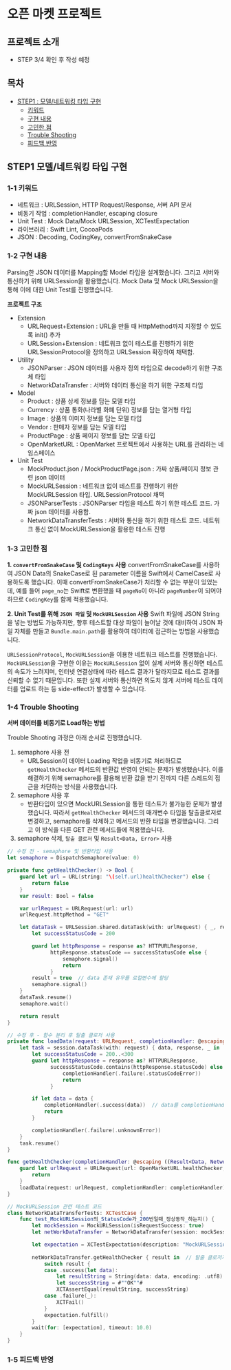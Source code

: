 # 오픈 마켓 프로젝트
## 프로젝트 소개
- STEP 3/4 확인 후 작성 예정

## 목차
- [STEP1 : 모델/네트워킹 타입 구현](##STEP1-모델/네트워킹-타입-구현)
    + [키워드](#1-1-키워드)
    + [구현 내용](#1-2-구현-내용)
    + [고민한 점](#1-3-고민한-점)
    + [Trouble Shooting](#1-4-Trouble-Shooting)
    + [피드백 반영](#1-5-피드백-반영)

## STEP1 모델/네트워킹 타입 구현
### 1-1 키워드
* 네트워크 : URLSession, HTTP Request/Response, 서버 API 문서
* 비동기 작업 : completionHandler, escaping closure
* Unit Test : Mock Data/Mock URLSession, XCTestExpectation
* 라이브러리 : Swift Lint, CocoaPods
* JSON : Decoding, CodingKey, convertFromSnakeCase

### 1-2 구현 내용
Parsing한 JSON 데이터를 Mapping할 Model 타입을 설계했습니다. 그리고 서버와 통신하기 위해 URLSession을 활용했습니다. Mock Data 및 Mock URLSession을 통해 이에 대한 Unit Test를 진행했습니다.

**프로젝트 구조**
- Extension
    - URLRequest+Extension : URL을 만들 때 HttpMethod까지 지정할 수 있도록 init() 추가
    - URLSession+Extension : 네트워크 없이 테스트를 진행하기 위한 URLSessionProtocol을 정의하고 URLSession 확장하여 채택함.
- Utility
    - JSONParser : JSON 데이터를 사용자 정의 타입으로 decode하기 위한 구조체 타입
    - NetworkDataTransfer : 서버와 데이터 통신을 하기 위한 구조체 타입
- Model
    - Product : 상품 상세 정보를 담는 모델 타입
    - Currency : 상품 통화(나라별 화폐 단위) 정보를 담는 열거형 타입
    - Image : 상품의 이미지 정보를 담는 모델 타입
    - Vendor : 판매자 정보를 담는 모델 타입
    - ProductPage : 상품 페이지 정보를 담는 모델 타입
    - OpenMarketURL : OpenMarket 프로젝트에서 사용하는 URL를 관리하는 네임스페이스
- Unit Test 
    - MockProduct.json / MockProductPage.json : 가짜 상품/페이지 정보 관련 json 데이터
    - MockURLSession : 네트워크 없이 테스트를 진행하기 위한 MockURLSession 타입. URLSessionProtocol 채택
    - JSONParserTests :  JSONParser 타입을 테스트 하기 위한 테스트 코드. 가짜 json 데이터를 사용함.
    - NetworkDataTransferTests : 서버와 통신을 하기 위한 테스트 코드. 네트워크 통신 없이 MockURLSession을 활용한 테스트 진행

### 1-3 고민한 점
**1. `convertFromSnakeCase` 및 `CodingKeys` 사용**
convertFromSnakeCase를 사용하여 JSON Data의 SnakeCase로 된 parameter 이름을 Swift에서 CamelCase로 사용하도록 했습니다. 이때 convertFromSnakeCase가 처리할 수 없는 부분이 있었는데, 예를 들어 `page_no`는 Swift로 변환했을 때 `pageNo`이 아니라 `pageNumber`이 되어야 하므로 `CodingKey`를 함께 적용했습니다.
 
**2. Unit Test를 위해 `JSON 파일` 및 `MockURLSession` 사용**
Swift 파일에 JSON String을 넣는 방법도 가능하지만, 향후 테스트할 대상 파일이 늘어날 것에 대비하여 JSON 파일 자체를 만들고 `Bundle.main.path`를 활용하여 데이터에 접근하는 방법을 사용했습니다.

`URLSessionProtocol`, `MockURLSession`을 이용한 네트워크 테스트를 진행했습니다. `MockURLSession`을 구현한 이유는 `MockURLSession` 없이 실제 서버와 통신하면 테스트의 속도가 느려지며, 인터넷 연결상태에 따라 테스트 결과가 달라지므로 테스트 결과를 신뢰할 수 없기 때문입니다. 또한 실제 서버와 통신하면 의도치 않게 서버에 테스트 데이터를 업로드 하는 등 side-effect가 발생할 수 있습니다. 

### 1-4 Trouble Shooting
**서버 데이터를 비동기로 Load하는 방법**

Trouble Shooting 과정은 아래 순서로 진행했습니다.
1) semaphore 사용 전
    - URLSession이 데이터 Loading 작업을 비동기로 처리하므로 `getHealthChecker` 메서드의 반환값 반영이 안되는 문제가 발생했습니다. 이를 해결하기 위해 semaphore를 활용해 반환 값을 받기 전까지 다른 스레드의 접근을 차단하는 방식을 사용했습니다.
2) semaphore 사용 후
    - 반환타입이 있으면 MockURLSession을 통한 테스트가 불가능한 문제가 발생했습니다. 따라서 `getHealthChecker` 메서드의 매개변수 타입을 탈출클로저로 변경하고, semaphore를 삭제하고 메서드의 반환 타입을 변경했습니다. 그리고 이 방식을 다른 GET 관련 메서드들에 적용했습니다.
3) semaphore 삭제, `탈출 클로저` 및 `Result<Data, Error>` 사용
```swift
// 수정 전 - semaphore 및 반환타입 사용
let semaphore = DispatchSemaphore(value: 0)

private func getHealthChecker() -> Bool {
    guard let url = URL(string: "\(self.url)healthChecker") else {
        return false
    }
    var result: Bool = false

    var urlRequest = URLRequest(url: url)
    urlRequest.httpMethod = "GET"

    let dataTask = URLSession.shared.dataTask(with: urlRequest) { _, response, _ in 
        let successStatusCode = 200

        guard let httpResponse = response as? HTTPURLResponse,
              httpResponse.statusCode == successStatusCode else {
                  semaphore.signal()
                  return
              }
        result = true  // data 존재 유무를 로컬변수에 할당
        semaphore.signal()
    }
    dataTask.resume()
    semaphore.wait()

    return result   
}

// 수정 후 - 함수 분리 후 탈출 클로저 사용
private func loadData(request: URLRequest, completionHandler: @escaping ((Result<Data, NetworkError>) -> Void)) {
    let task = session.dataTask(with: request) { data, response, _ in
        let successStatusCode = 200..<300
        guard let httpResponse = response as? HTTPURLResponse,
              successStatusCode.contains(httpResponse.statusCode) else {
                  completionHandler(.failure(.statusCodeError))
                  return
              }

        if let data = data {
            completionHandler(.success(data))  // data를 completionHandler에 전달
            return
        }

        completionHandler(.failure(.unknownError))
    }
    task.resume()
}

func getHealthChecker(completionHandler: @escaping ((Result<Data, NetworkError>) -> Void)) {
    guard let urlRequest = URLRequest(url: OpenMarketURL.healthChecker, method: .get) else {
        return
    }
    loadData(request: urlRequest, completionHandler: completionHandler)
}

// MockURLSession 관련 테스트 코드
class NetworkDataTransferTests: XCTestCase {
    func test_MockURLSession의_StatusCode가_200번일때_정상동작_하는지() {
        let mockSession = MockURLSession(isRequestSuccess: true)
        let netWorkDataTransfer = NetworkDataTransfer(session: mockSession)

        let expectation = XCTestExpectation(description: "MockURLSession의 getHealthChecker 비동기 테스트")
        
        netWorkDataTransfer.getHealthChecker { result in  // 탈출 클로저가 있어야 실행 가능한 구조
            switch result {
            case .success(let data):
                let resultString = String(data: data, encoding: .utf8)
                let successString = #""OK""#
                XCTAssertEqual(resultString, successString)
            case .failure(_):
                XCTFail()
            }
            expectation.fulfill()
        }
        wait(for: [expectation], timeout: 10.0)
    }
}
```

### 1-5 피드백 반영
